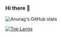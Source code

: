 ### Hi there 👋
![Anurag's GitHub stats](https://github-readme-stats.vercel.app/api?username=DevAritra&show_icons=true&theme=algolia)

[![Top Langs](https://github-readme-stats.vercel.app/api/top-langs/?username=DevAritra_count=8)](https://github.com/anuraghazra/github-readme-stats)







